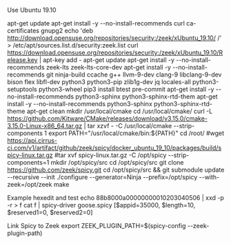 Use Ubuntu 19.10


apt-get update 
apt-get install -y --no-install-recommends curl ca-certificates gnupg2
echo 'deb http://download.opensuse.org/repositories/security:/zeek/xUbuntu_19.10/ /' > /etc/apt/sources.list.d/security:zeek.list
curl https://download.opensuse.org/repositories/security:/zeek/xUbuntu_19.10/Release.key | apt-key add -
apt-get update
apt-get install -y --no-install-recommends zeek-lts zeek-lts-core-dev
apt-get install -y --no-install-recommends git ninja-build ccache g++ llvm-9-dev clang-9 libclang-9-dev bison flex libfl-dev python3 python3-pip zlib1g-dev jq locales-all python3-setuptools python3-wheel
pip3 install btest pre-commit
apt-get install -y --no-install-recommends python3-sphinx python3-sphinx-rtd-them
apt-get install -y --no-install-recommends python3-sphinx python3-sphinx-rtd-theme
apt-get clean
mkdir /usr/local/cmake
cd /usr/local/cmake/
curl -L https://github.com/Kitware/CMake/releases/download/v3.15.0/cmake-3.15.0-Linux-x86_64.tar.gz | tar xzvf - -C /usr/local/cmake --strip-components 1
export PATH="/usr/local/cmake/bin:${PATH}"
cd /root/
#wget https://api.cirrus-ci.com/v1/artifact/github/zeek/spicy/docker_ubuntu_19_10/packages/build/spicy-linux.tar.gz
#tar xvf spicy-linux.tar.gz -C /opt/spicy --strip-components=1
mkdir /opt/spicy/src
cd /opt/spicy/src
git clone https://github.com/zeek/spicy.git
cd /opt/spicy/src && git submodule update --recursive --init
./configure --generator=Ninja --prefix=/opt/spicy --with-zeek=/opt/zeek
make



Example hexedit and test
echo 88b8000a00000000010203040506 | xxd -p -r > f
cat f | spicy-driver goose.spicy 
[$appid=35000, $length=10, $reserved1=0, $reserved2=0]



Link Spicy to Zeek
export ZEEK_PLUGIN_PATH=$(spicy-config --zeek-plugin-path)
